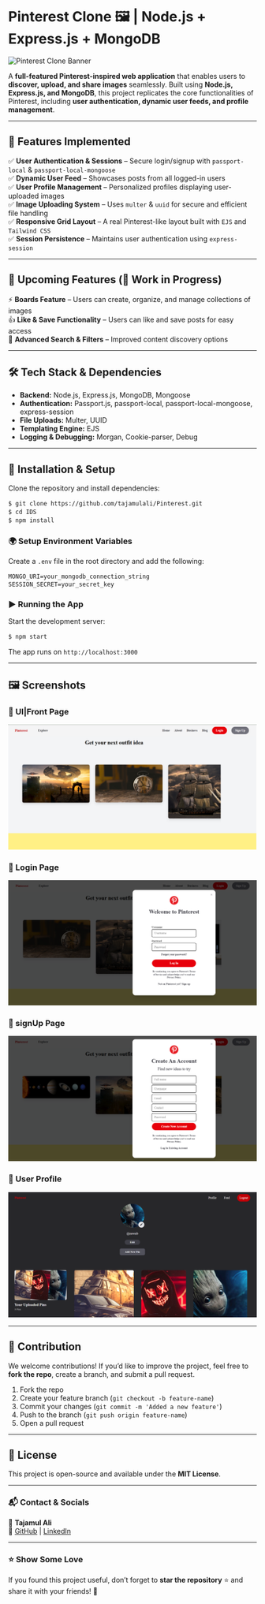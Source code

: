 # Pinterest Clone 🖼️ | Node.js + Express.js + MongoDB

![Pinterest Clone Banner](https://i.pinimg.com/originals/d3/d1/75/d3d175e560ae133f1ed5cd4ec173751a.png)

A **full-featured Pinterest-inspired web application** that enables users to **discover, upload, and share images** seamlessly. Built using **Node.js, Express.js, and MongoDB**, this project replicates the core functionalities of Pinterest, including **user authentication, dynamic user feeds, and profile management**.

---

## 🚀 Features Implemented

✅ **User Authentication & Sessions** – Secure login/signup with `passport-local` & `passport-local-mongoose`  
✅ **Dynamic User Feed** – Showcases posts from all logged-in users  
✅ **User Profile Management** – Personalized profiles displaying user-uploaded images  
✅ **Image Uploading System** – Uses `multer` & `uuid` for secure and efficient file handling  
✅ **Responsive Grid Layout** – A real Pinterest-like layout built with `EJS` and `Tailwind CSS`  
✅ **Session Persistence** – Maintains user authentication using `express-session`  

---

## 📌 Upcoming Features (🚧 Work in Progress)

⚡ **Boards Feature** – Users can create, organize, and manage collections of images  
👍 **Like & Save Functionality** – Users can like and save posts for easy access  
📌 **Advanced Search & Filters** – Improved content discovery options  

---

## 🛠️ Tech Stack & Dependencies

- **Backend:** Node.js, Express.js, MongoDB, Mongoose  
- **Authentication:** Passport.js, passport-local, passport-local-mongoose, express-session  
- **File Uploads:** Multer, UUID  
- **Templating Engine:** EJS  
- **Logging & Debugging:** Morgan, Cookie-parser, Debug  

---

## 🎯 Installation & Setup

Clone the repository and install dependencies:
```bash
$ git clone https://github.com/tajamulali/Pinterest.git
$ cd IDS
$ npm install
```

### 🌍 Setup Environment Variables
Create a `.env` file in the root directory and add the following:
```env
MONGO_URI=your_mongodb_connection_string
SESSION_SECRET=your_secret_key
```

### ▶️ Running the App
Start the development server:
```bash
$ npm start
```

The app runs on `http://localhost:3000`

---

## 🖼️ Screenshots

### 📍 UI|Front Page
![User Feed](./public/images/ss/front.png)

### 🔐 Login Page
![Login Page](./public/images/ss/login.png)

### 🔐 signUp Page
![Login Page](./public/images/ss/signup.png)

### 🔐 User Profile
![Login Page](./public/images/ss/profile.png)


---

## 🤝 Contribution
We welcome contributions! If you’d like to improve the project, feel free to **fork the repo**, create a branch, and submit a pull request.

1. Fork the repo
2. Create your feature branch (`git checkout -b feature-name`)
3. Commit your changes (`git commit -m 'Added a new feature'`)
4. Push to the branch (`git push origin feature-name`)
5. Open a pull request

---

## 📜 License
This project is open-source and available under the **MIT License**.

---

### 📬 Contact & Socials
👤 **Tajamul Ali**  
🔗 [GitHub](https://github.com/tajamulali) | [LinkedIn](https://linkedin.com/in/tajamulali)  

---

### ⭐ Show Some Love
If you found this project useful, don’t forget to **star the repository** ⭐ and share it with your friends! 🚀

